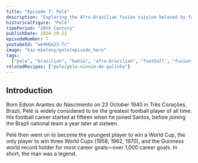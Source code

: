 ```yaml
---
title: "Episode 7: Pelé"
description: "Exploring the Afro-Brazilian fusion cuisine beloved by football's greatest legend - Xinxim de Galinha from Bahia"
historicalFigure: "Pelé"
timePeriod: "20th Century"
publishDate: 2024-10-23
episodeNumber: 7
youtubeId: "we9HGa23-Tc"
image: "kaz-mielony/pele/episode_hero"
tags:
  ["pele", "brazilian", "bahia", "afro-brazilian", "football", "fusion-cuisine"]
relatedRecipes: ["pele/pele-xinxim-de-galinha"]
---
```


## Introduction

Born Edson Arantes do Nascimento on 23 October 1940 in Três Corações, Brazil, Pelé is widely considered to be the greatest football player of all time. His football career started at fifteen when he joined Santos, before joining the Brazil national team a year later at sixteen.

Pelé then went on to become the youngest player to win a World Cup, the only player to win three World Cups (1958, 1962, 1970), and the Guinness world record holder for most career goals—over 1,000 career goals. In short, the man was a legend.
